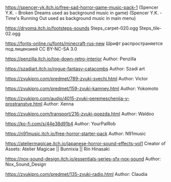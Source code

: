 ﻿https://spencer-yk.itch.io/free-sad-horror-game-music-pack-1
(Spencer Y.K. - Broken Dreams used as background music in game) 
(Spencer Y.K. - Time's Running Out used as background music in main menu) 


https://dryoma.itch.io/footsteps-sounds
Steps_carpet-020.ogg
Steps_tile-02.ogg

https://fonts-online.ru/fonts/minecraft-rus-new
Шрифт распространяется под лицензией CC BY-NC-SA 3.0

https://penzilla.itch.io/top-down-retro-interior
Author: Penzilla

https://szadiart.itch.io/rogue-fantasy-catacombs
Author: Szadi art

https://zvukipro.com/predmet/789-zvuki-svechi.html
Author: Victor

https://zvukipro.com/predmet/159-zvuki-kamney.html
Author: Yokomoto

https://zvukipro.com/audio/4015-zvuki-peremeschenija-v-prostranstve.html
Author: Xenna

https://zvukipro.com/transport/216-zvuki-poezda.html
Author:  Waldoo

https://ko-fi.com/s/44e38d91b4
Author: YourPalRob

https://n91music.itch.io/free-horror-starter-pack
Author: N91music

https://ateliermagicae.itch.io/japanese-horror-sound-effects-vol1
Creator of Assets: Atelier Magicae || Bunnixia || Rin Hinasaki

https://nox-sound-design.itch.io/essentials-series-sfx-nox-sound
Author:	Nox_Sound_Design

https://zvukipro.com/predmet/135-zvuki-radio.html
Author: Claudia